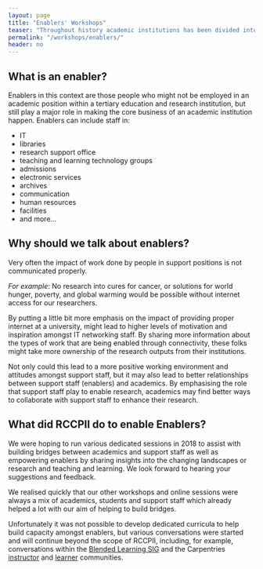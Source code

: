```yaml
---
layout: page
title: "Enablers' Workshops"
teaser: "Throughout history academic institutions has been divided into cohorts consisting of either <em>academics</em> or <em>support staff</em>. Due to the changing landscapes the siloed approach is no longer effective and <em>enablers</em> need tobecome part of the research or teaching and learning teams. It is also critical that silos are broken down between support departments to minimise duplication and competition and optimise efficiency."
permalink: "/workshops/enablers/"
header: no
---
```


## What is an enabler?

Enablers in this context are those people who might not be employed in an academic position within a tertiary
education and research institution, but still play a major role in making the core business of an academic institution happen. Enablers 
can include staff in:

- IT
- libraries
- research support office
- teaching and learning technology groups
- admissions
- electronic services
- archives
- communication
- human resources
- facilities 
- and more...

## Why should we talk about enablers?

Very often the impact of work done by people in support positions is not communicated properly. 

<em>For example</em>: No research into cures for cancer, or solutions for world hunger, poverty, and global 
warming would be possible without internet access for our researchers.

By putting a little bit more emphasis on the impact of providing proper internet at a university, might
lead to higher levels of motivation and inspiration amongst IT networking staff. By sharing more information 
about the types of work that are being enabled through connectivity, these folks might take more ownership of
the research outputs from their institutions.

Not only could this lead to a more positive working environment and attitudes amongst support staff, but 
it may also lead to better relationships between support staff (enablers) and academics. By emphasising the 
role that support staff play to enable research, academics may find better ways to collaborate with support
staff to enhance their research.

## What did RCCPII do to enable Enablers?

We were hoping to run various dedicated sessions in 2018 to assist with building 
bridges between academics and support staff as well as empowering enablers by sharing insights into the changing landscapes or research and teaching and learning. We look forward to hearing your suggestions and feedback.

We realised quickly that our other workshops and online sessions were always a mix of academics, students and support staff which already helped a lot with our aim of helping to build bridges.

Unfortunately it was not possible to develop dedicated curricula to help build capacity amongst enablers, but various conversations were started and will continue beyond the scope of RCCPII, including, for example, conversations within the [Blended Learning SIG](https://tenet-rccpii.github.io/rccpii-2018/workshops/elearning/) and the Carpentries [instructor](https://tenet-rccpii.github.io/rccpii-2018/workshops/carpentries/) and [learner](https://tenet-rccpii.github.io/rccpii-2018/workshops/instructor-training/) communities.

